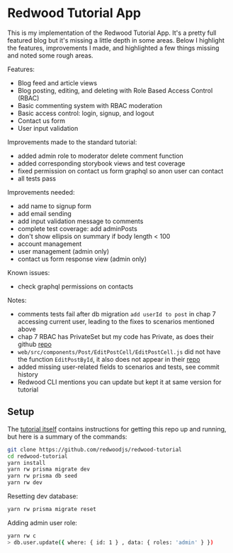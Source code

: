# Redwood Tutorial App

This is my implementation of the Redwood Tutorial App. It's a pretty full featured blog but it's missing a little depth in some areas. Below I highlight the features, improvements I made, and highlighted a few things missing and noted some rough areas.

Features:
- Blog feed and article views
- Blog posting, editing, and deleting with Role Based Access Control (RBAC)
- Basic commenting system with RBAC moderation
- Basic access control: login, signup, and logout
- Contact us form
- User input validation

Improvements made to the standard tutorial:
- added admin role to moderator delete comment function
- added corresponding storybook views and test coverage
- fixed permission on contact us form graphql so anon user can contact
- all tests pass

Improvements needed:
- add name to signup form
- add email sending
- add input validation message to comments
- complete test coverage: add adminPosts
- don't show ellipsis on summary if body length < 100
- account management
- user management (admin only)
- contact us form response view (admin only)

Known issues:
- check graphql permissions on contacts

Notes:
- comments tests fail after db migration `add userId to post` in chap 7 accessing current user, leading to the fixes to scenarios mentioned above
- chap 7 RBAC has PrivateSet but my code has Private, as does their github [repo](https://github.com/redwoodjs/redwood-tutorial/blob/4f17151f7fffb03593f9451bf5e307676e569b3c/web/src/Routes.jsx#L24)
- `web/src/components/Post/EditPostCell/EditPostCell.js` did not have the function `EditPostById`, it also does not appear in their [repo](https://github.com/redwoodjs/redwood-tutorial/blob/4f17151f7fffb03593f9451bf5e307676e569b3c/web/src/components/Post/EditPostCell/EditPostCell.js#L7)
- added missing user-related fields to scenarios and tests, see commit history
- Redwood CLI mentions you can update but kept it at same version for tutorial

## Setup

The [tutorial itself](https://redwoodjs.com/docs/tutorial/chapter1/prerequisites) contains instructions for getting this repo up and running, but here is a summary of the commands:

```bash
git clone https://github.com/redwoodjs/redwood-tutorial
cd redwood-tutorial
yarn install
yarn rw prisma migrate dev
yarn rw prisma db seed
yarn rw dev
```

Resetting dev database:
```bash
yarn rw prisma migrate reset
```

Adding admin user role:
```bash
yarn rw c
> db.user.update({ where: { id: 1 } , data: { roles: 'admin' } })
```
